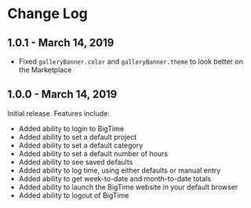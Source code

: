 # Change Log

## 1.0.1 - March 14, 2019

* Fixed `galleryBanner.color` and `galleryBanner.theme` to look better on the Marketplace

## 1.0.0 - March 14, 2019

Initial release. Features include:

* Added ability to login to BigTime
* Added ability to set a default project
* Added ability to set a default category
* Added ability to set a default number of hours
* Added ability to see saved defaults
* Added ability to log time, using either defaults or manual entry
* Added ability to get week-to-date and month-to-date totals
* Added ability to launch the BigTime website in your default browser
* Added ability to logout of BigTime
